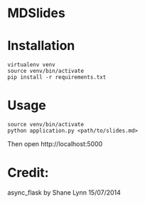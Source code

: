 MDSlides
==================
# Installation

```
virtualenv venv
source venv/bin/activate
pip install -r requirements.txt
```

# Usage

```
source venv/bin/activate
python application.py <path/to/slides.md>
```

Then open http://localhost:5000

# Credit: 
async_flask by Shane Lynn 15/07/2014
